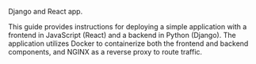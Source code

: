 Django and React app.


This guide provides instructions for deploying a simple application with a frontend in JavaScript (React) and a backend in Python (Django). The application utilizes Docker to containerize both the frontend and backend components, and NGINX as a reverse proxy to route traffic.

